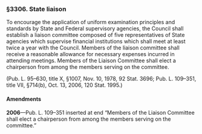 ### §3306. State liaison ###

To encourage the application of uniform examination principles and standards by State and Federal supervisory agencies, the Council shall establish a liaison committee composed of five representatives of State agencies which supervise financial institutions which shall meet at least twice a year with the Council. Members of the liaison committee shall receive a reasonable allowance for necessary expenses incurred in attending meetings. Members of the Liaison Committee shall elect a chairperson from among the members serving on the committee.

(Pub. L. 95–630, title X, §1007, Nov. 10, 1978, 92 Stat. 3696; Pub. L. 109–351, title VII, §714(b), Oct. 13, 2006, 120 Stat. 1995.)

#### Amendments ####

**2006**—Pub. L. 109–351 inserted at end “Members of the Liaison Committee shall elect a chairperson from among the members serving on the committee.”